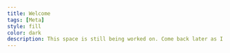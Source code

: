 ```yaml
---
title: Welcome
tags: [Meta]
style: fill
color: dark
description: This space is still being worked on. Come back later as I start to populate it.
---
```

